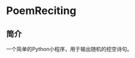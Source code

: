 ﻿PoemReciting
===================================
简介
------------------------------------------------------------
一个简单的Python小程序，用于输出随机的挖空诗句。
